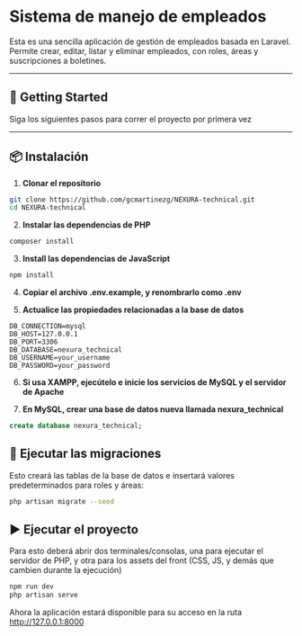# Sistema de manejo de empleados

Esta es una sencilla aplicación de gestión de empleados basada en Laravel. Permite crear, editar, listar y eliminar empleados, con roles, áreas y suscripciones a boletines.

---

## 🚀 Getting Started

Siga los siguientes pasos para correr el proyecto por primera vez

---

## 📦 Instalación

1. **Clonar el repositorio**

```bash
git clone https://github.com/gcmartinezg/NEXURA-technical.git
cd NEXURA-technical
```

2. **Instalar las dependencias de PHP**
```bash
composer install
```

3. **Install las dependencias de JavaScript**
```bash
npm install
```

4. **Copiar el archivo .env.example, y renombrarlo como .env**

5. **Actualice las propiedades relacionadas a la base de datos**
```
DB_CONNECTION=mysql
DB_HOST=127.0.0.1
DB_PORT=3306
DB_DATABASE=nexura_technical
DB_USERNAME=your_username
DB_PASSWORD=your_password
```

6. **Si usa XAMPP, ejecútelo e inicie los servicios de MySQL y el servidor de Apache**

7. **En MySQL, crear una base de datos nueva llamada nexura_technical**
```sql
create database nexura_technical;
```

## 🧮 Ejecutar las migraciones

Esto creará las tablas de la base de datos e insertará valores predeterminados para roles y áreas:
```bash
php artisan migrate --seed
```

## ▶️ Ejecutar el proyecto

Para esto deberá abrir dos terminales/consolas, una para ejecutar el servidor de PHP, y otra para los assets del front (CSS, JS, y demás que cambien durante la ejecución)
```bash
npm run dev
php artisan serve
```

Ahora la aplicación estará disponible para su acceso en la ruta http://127.0.0.1:8000
